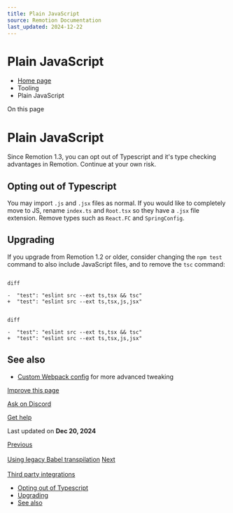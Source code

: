```yaml
---
title: Plain JavaScript
source: Remotion Documentation
last_updated: 2024-12-22
---
```


# Plain JavaScript

- [Home page](/)
- Tooling
- Plain JavaScript

On this page

# Plain JavaScript

Since Remotion 1.3, you can opt out of Typescript and it's type checking advantages in Remotion. Continue at your own risk.

## Opting out of Typescript [​](\#opting-out-of-typescript "Direct link to Opting out of Typescript")

You may import `.js` and `.jsx` files as normal. If you would like to completely move to JS, rename `index.ts` and `Root.tsx` so they have a `.jsx` file extension. Remove types such as `React.FC` and `SpringConfig`.

## Upgrading [​](\#upgrading "Direct link to Upgrading")

If you upgrade from Remotion 1.2 or older, consider changing the `npm test` command to also include JavaScript files, and to remove the `tsc` command:

```

diff

-  "test": "eslint src --ext ts,tsx && tsc"
+  "test": "eslint src --ext ts,tsx,js,jsx"
```

```

diff

-  "test": "eslint src --ext ts,tsx && tsc"
+  "test": "eslint src --ext ts,tsx,js,jsx"
```

## See also [​](\#see-also "Direct link to See also")

- [Custom Webpack config](/docs/webpack) for more advanced tweaking

[Improve this page](https://github.com/remotion-dev/remotion/edit/main/packages/docs/docs/jsx-support.mdx)

[Ask on Discord](https://remotion.dev/discord)

[Get help](/docs/get-help)

Last updated on **Dec 20, 2024**

[Previous\
\
Using legacy Babel transpilation](/docs/legacy-babel) [Next\
\
Third party integrations](/docs/third-party)

- [Opting out of Typescript](#opting-out-of-typescript)
- [Upgrading](#upgrading)
- [See also](#see-also)
